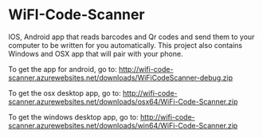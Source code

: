 # WiFI-Code-Scanner
IOS, Android app that reads barcodes and Qr codes and send them to your computer to be written for you automatically. This project also contains Windows and OSX app that will pair with your phone.

To get the app for android, go to: http://wifi-code-scanner.azurewebsites.net/downloads/WiFiCodeScanner-debug.zip

To get the osx desktop app, go to: http://wifi-code-scanner.azurewebsites.net/downloads/osx64/WiFi-Code-Scanner.zip

To get the windows desktop app, go to: http://wifi-code-scanner.azurewebsites.net/downloads/win64/WiFi-Code-Scanner.zip